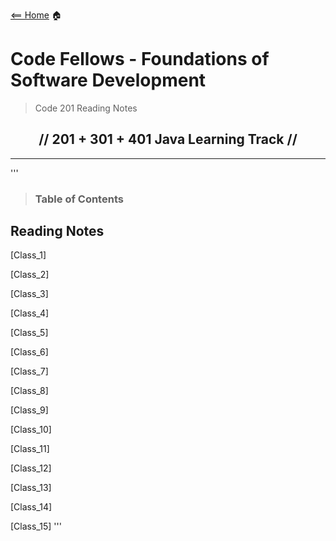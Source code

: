 [<== Home](README.md) 🏠

# Code Fellows - Foundations of Software Development

> Code 201 Reading Notes

<h2 align="center">// 201 + 301 + 401 Java Learning Track //</h2>

---

'''
> ### Table of Contents

## Reading Notes

[Class_1]

[Class_2]

[Class_3]

[Class_4]

[Class_5]

[Class_6]

[Class_7]

[Class_8]

[Class_9]

[Class_10]

[Class_11]

[Class_12]

[Class_13]

[Class_14]

[Class_15]
'''

